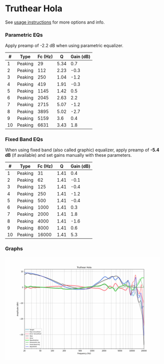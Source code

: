 # Truthear Hola
See [usage instructions](https://github.com/jaakkopasanen/AutoEq#usage) for more options and info.

### Parametric EQs
Apply preamp of -2.2 dB when using parametric equalizer.

|   # | Type    |   Fc (Hz) |    Q |   Gain (dB) |
|-----|---------|-----------|------|-------------|
|   1 | Peaking |        29 | 5.34 |         0.7 |
|   2 | Peaking |       112 | 2.23 |        -0.3 |
|   3 | Peaking |       250 | 1.04 |        -1.2 |
|   4 | Peaking |       419 | 1.91 |        -0.3 |
|   5 | Peaking |      1145 | 1.42 |         0.5 |
|   6 | Peaking |      2045 | 2.63 |         2.2 |
|   7 | Peaking |      2715 | 5.07 |        -1.2 |
|   8 | Peaking |      3895 | 5.02 |        -2.7 |
|   9 | Peaking |      5159 | 3.6  |         0.4 |
|  10 | Peaking |      6631 | 3.43 |         1.8 |

### Fixed Band EQs
When using fixed band (also called graphic) equalizer, apply preamp of **-5.4 dB** (if available) and set gains manually with these parameters.

|   # | Type    |   Fc (Hz) |    Q |   Gain (dB) |
|-----|---------|-----------|------|-------------|
|   1 | Peaking |        31 | 1.41 |         0.4 |
|   2 | Peaking |        62 | 1.41 |        -0.1 |
|   3 | Peaking |       125 | 1.41 |        -0.4 |
|   4 | Peaking |       250 | 1.41 |        -1.2 |
|   5 | Peaking |       500 | 1.41 |        -0.4 |
|   6 | Peaking |      1000 | 1.41 |         0.3 |
|   7 | Peaking |      2000 | 1.41 |         1.8 |
|   8 | Peaking |      4000 | 1.41 |        -1.6 |
|   9 | Peaking |      8000 | 1.41 |         0.6 |
|  10 | Peaking |     16000 | 1.41 |         5.3 |

### Graphs
![](./Truthear%20Hola.png)
